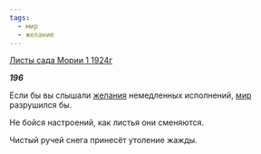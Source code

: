 ```yaml
---
tags:
  - мир
  - желание
---
```

[Листы сада Мории 1 1924г](https://127.0.0.1:4002/agni/1924)

___196___

Если бы вы слышали [желания](../../../tags/#желание) немедленных исполнений, [мир](../../../tags/#мир) разрушился бы.   

Не бойся настроений, как листья они сменяются.   

Чистый ручей снега принесёт утоление жажды.   

